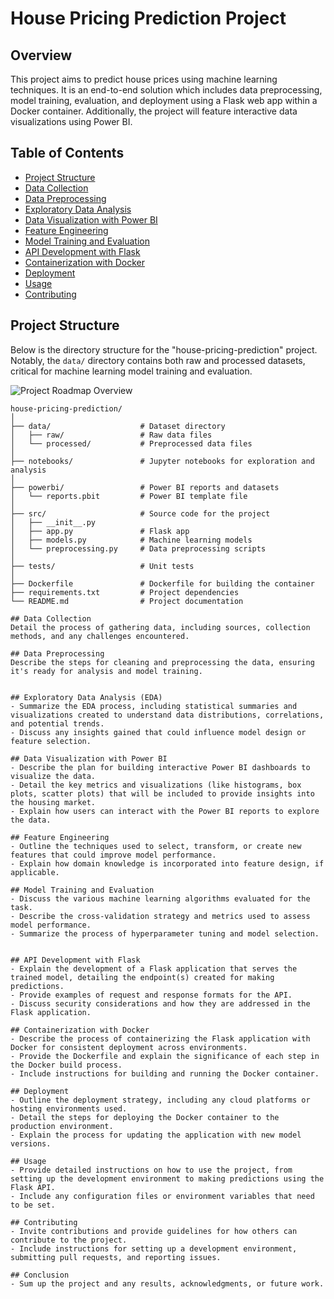 # House Pricing Prediction Project

## Overview
This project aims to predict house prices using machine learning techniques. It is an end-to-end solution which includes data preprocessing, model training, evaluation, and deployment using a Flask web app within a Docker container. Additionally, the project will feature interactive data visualizations using Power BI.

## Table of Contents
- [Project Structure](#project-structure)
- [Data Collection](#data-collection)
- [Data Preprocessing](#data-preprocessing)
- [Exploratory Data Analysis](#exploratory-data-analysis)
- [Data Visualization with Power BI](#data-visualization-with-power-bi)
- [Feature Engineering](#feature-engineering)
- [Model Training and Evaluation](#model-training-and-evaluation)
- [API Development with Flask](#api-development-with-flask)
- [Containerization with Docker](#containerization-with-docker)
- [Deployment](#deployment)
- [Usage](#usage)
- [Contributing](#contributing)

## Project Structure

Below is the directory structure for the "house-pricing-prediction" project. Notably, the `data/` directory contains both raw and processed datasets, critical for machine learning model training and evaluation.

![Project Roadmap Overview](image_link_here)  <!-- Replace `image_link_here` with the actual URL of your image -->

```plaintext
house-pricing-prediction/
│
├── data/                    # Dataset directory
│   ├── raw/                 # Raw data files
│   └── processed/           # Preprocessed data files
│
├── notebooks/               # Jupyter notebooks for exploration and analysis
│
├── powerbi/                 # Power BI reports and datasets
│   └── reports.pbit         # Power BI template file
│
├── src/                     # Source code for the project
│   ├── __init__.py
│   ├── app.py               # Flask app
│   ├── models.py            # Machine learning models
│   └── preprocessing.py     # Data preprocessing scripts
│
├── tests/                   # Unit tests
│
├── Dockerfile               # Dockerfile for building the container
├── requirements.txt         # Project dependencies
└── README.md                # Project documentation

## Data Collection
Detail the process of gathering data, including sources, collection methods, and any challenges encountered.

## Data Preprocessing
Describe the steps for cleaning and preprocessing the data, ensuring it's ready for analysis and model training.


## Exploratory Data Analysis (EDA)
- Summarize the EDA process, including statistical summaries and visualizations created to understand data distributions, correlations, and potential trends.
- Discuss any insights gained that could influence model design or feature selection.

## Data Visualization with Power BI
- Describe the plan for building interactive Power BI dashboards to visualize the data.
- Detail the key metrics and visualizations (like histograms, box plots, scatter plots) that will be included to provide insights into the housing market.
- Explain how users can interact with the Power BI reports to explore the data.

## Feature Engineering
- Outline the techniques used to select, transform, or create new features that could improve model performance.
- Explain how domain knowledge is incorporated into feature design, if applicable.

## Model Training and Evaluation
- Discuss the various machine learning algorithms evaluated for the task.
- Describe the cross-validation strategy and metrics used to assess model performance.
- Summarize the process of hyperparameter tuning and model selection.


## API Development with Flask
- Explain the development of a Flask application that serves the trained model, detailing the endpoint(s) created for making predictions.
- Provide examples of request and response formats for the API.
- Discuss security considerations and how they are addressed in the Flask application.

## Containerization with Docker
- Describe the process of containerizing the Flask application with Docker for consistent deployment across environments.
- Provide the Dockerfile and explain the significance of each step in the Docker build process.
- Include instructions for building and running the Docker container.

## Deployment
- Outline the deployment strategy, including any cloud platforms or hosting environments used.
- Detail the steps for deploying the Docker container to the production environment.
- Explain the process for updating the application with new model versions.

## Usage
- Provide detailed instructions on how to use the project, from setting up the development environment to making predictions using the Flask API.
- Include any configuration files or environment variables that need to be set.

## Contributing
- Invite contributions and provide guidelines for how others can contribute to the project.
- Include instructions for setting up a development environment, submitting pull requests, and reporting issues.

## Conclusion
- Sum up the project and any results, acknowledgments, or future work.


